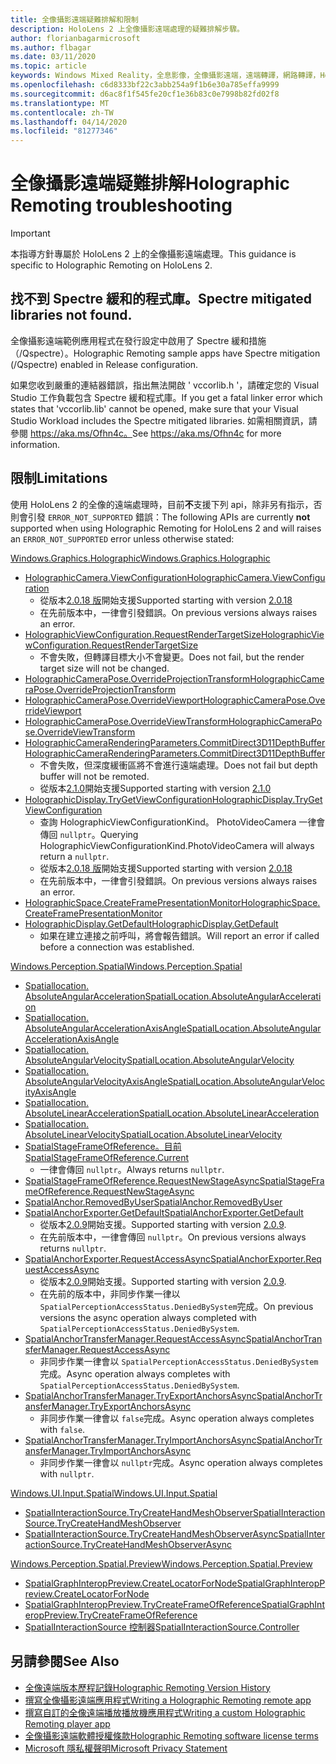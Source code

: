 ```yaml
---
title: 全像攝影遠端疑難排解和限制
description: HoloLens 2 上全像攝影遠端處理的疑難排解步驟。
author: florianbagarmicrosoft
ms.author: flbagar
ms.date: 03/11/2020
ms.topic: article
keywords: Windows Mixed Reality，全息影像，全像攝影遠端，遠端轉譯，網路轉譯，HoloLens，遠端全息影像，疑難排解，協助
ms.openlocfilehash: c6d8333bf22c3abb254a9f1b6e30a785effa9999
ms.sourcegitcommit: d6ac8f1f545fe20cf1e36b83c0e7998b82fd02f8
ms.translationtype: MT
ms.contentlocale: zh-TW
ms.lasthandoff: 04/14/2020
ms.locfileid: "81277346"
---
```

# <a name="holographic-remoting-troubleshooting"></a><span data-ttu-id="b5de8-104">全像攝影遠端疑難排解</span><span class="sxs-lookup"><span data-stu-id="b5de8-104">Holographic Remoting troubleshooting</span></span>

> [!IMPORTANT]
> <span data-ttu-id="b5de8-105">本指導方針專屬於 HoloLens 2 上的全像攝影遠端處理。</span><span class="sxs-lookup"><span data-stu-id="b5de8-105">This guidance is specific to Holographic Remoting on HoloLens 2.</span></span>

## <a name="spectre-mitigated-libraries-not-found"></a><span data-ttu-id="b5de8-106">找不到 Spectre 緩和的程式庫。</span><span class="sxs-lookup"><span data-stu-id="b5de8-106">Spectre mitigated libraries not found.</span></span>

<span data-ttu-id="b5de8-107">全像攝影遠端範例應用程式在發行設定中啟用了 Spectre 緩和措施（/Qspectre）。</span><span class="sxs-lookup"><span data-stu-id="b5de8-107">Holographic Remoting sample apps have Spectre mitigation (/Qspectre) enabled in Release configuration.</span></span>

<span data-ttu-id="b5de8-108">如果您收到嚴重的連結器錯誤，指出無法開啟 ' vccorlib.h '，請確定您的 Visual Studio 工作負載包含 Spectre 緩和程式庫。</span><span class="sxs-lookup"><span data-stu-id="b5de8-108">If you get a fatal linker error which states that 'vccorlib.lib' cannot be opened, make sure that your Visual Studio Workload includes the Spectre mitigated libraries.</span></span> <span data-ttu-id="b5de8-109">如需相關資訊，請參閱 https://aka.ms/Ofhn4c。</span><span class="sxs-lookup"><span data-stu-id="b5de8-109">See https://aka.ms/Ofhn4c for more information.</span></span>

## <a name="limitations"></a><span data-ttu-id="b5de8-110">限制</span><span class="sxs-lookup"><span data-stu-id="b5de8-110">Limitations</span></span>

<span data-ttu-id="b5de8-111">使用 HoloLens 2 的全像的遠端處理時，目前**不**支援下列 api，除非另有指示，否則會引發 ```ERROR_NOT_SUPPORTED``` 錯誤：</span><span class="sxs-lookup"><span data-stu-id="b5de8-111">The following APIs are currently **not** supported when using Holographic Remoting for HoloLens 2 and will raises an ```ERROR_NOT_SUPPORTED``` error unless otherwise stated:</span></span>

[<span data-ttu-id="b5de8-112">Windows.Graphics.Holographic</span><span class="sxs-lookup"><span data-stu-id="b5de8-112">Windows.Graphics.Holographic</span></span>](https://docs.microsoft.com/uwp/api/windows.graphics.holographic)

* [<span data-ttu-id="b5de8-113">HolographicCamera.ViewConfiguration</span><span class="sxs-lookup"><span data-stu-id="b5de8-113">HolographicCamera.ViewConfiguration</span></span>](https://docs.microsoft.com/uwp/api/windows.graphics.holographic.holographiccamera.viewconfiguration)
  - <span data-ttu-id="b5de8-114">從版本[2.0.18 版](holographic-remoting-version-history.md#v2.0.18)開始支援</span><span class="sxs-lookup"><span data-stu-id="b5de8-114">Supported starting with version [2.0.18](holographic-remoting-version-history.md#v2.0.18)</span></span>
  - <span data-ttu-id="b5de8-115">在先前版本中，一律會引發錯誤。</span><span class="sxs-lookup"><span data-stu-id="b5de8-115">On previous versions always raises an error.</span></span>
* [<span data-ttu-id="b5de8-116">HolographicViewConfiguration.RequestRenderTargetSize</span><span class="sxs-lookup"><span data-stu-id="b5de8-116">HolographicViewConfiguration.RequestRenderTargetSize</span></span>](https://docs.microsoft.com/uwp/api/windows.graphics.holographic.holographicviewconfiguration.requestrendertargetsize#Windows_Graphics_Holographic_HolographicViewConfiguration_RequestRenderTargetSize_Windows_Foundation_Size_)
  - <span data-ttu-id="b5de8-117">不會失敗，但轉譯目標大小不會變更。</span><span class="sxs-lookup"><span data-stu-id="b5de8-117">Does not fail, but the render target size will not be changed.</span></span>
* [<span data-ttu-id="b5de8-118">HolographicCameraPose.OverrideProjectionTransform</span><span class="sxs-lookup"><span data-stu-id="b5de8-118">HolographicCameraPose.OverrideProjectionTransform</span></span>](https://docs.microsoft.com/uwp/api/windows.graphics.holographic.holographiccamerapose.overrideprojectiontransform)
* [<span data-ttu-id="b5de8-119">HolographicCameraPose.OverrideViewport</span><span class="sxs-lookup"><span data-stu-id="b5de8-119">HolographicCameraPose.OverrideViewport</span></span>](https://docs.microsoft.com/uwp/api/windows.graphics.holographic.holographiccamerapose.overrideviewport)
* [<span data-ttu-id="b5de8-120">HolographicCameraPose.OverrideViewTransform</span><span class="sxs-lookup"><span data-stu-id="b5de8-120">HolographicCameraPose.OverrideViewTransform</span></span>](https://docs.microsoft.com/uwp/api/windows.graphics.holographic.holographiccamerapose.overrideviewtransform)
* [<span data-ttu-id="b5de8-121">HolographicCameraRenderingParameters.CommitDirect3D11DepthBuffer</span><span class="sxs-lookup"><span data-stu-id="b5de8-121">HolographicCameraRenderingParameters.CommitDirect3D11DepthBuffer</span></span>](https://docs.microsoft.com/uwp/api/windows.graphics.holographic.holographiccamerarenderingparameters.commitdirect3d11depthbuffer#Windows_Graphics_Holographic_HolographicCameraRenderingParameters_CommitDirect3D11DepthBuffer_Windows_Graphics_DirectX_Direct3D11_IDirect3DSurface_)
  - <span data-ttu-id="b5de8-122">不會失敗，但深度緩衝區將不會進行遠端處理。</span><span class="sxs-lookup"><span data-stu-id="b5de8-122">Does not fail but depth buffer will not be remoted.</span></span>
  - <span data-ttu-id="b5de8-123">從版本[2.1.0](holographic-remoting-version-history.md#v2.1.0)開始支援</span><span class="sxs-lookup"><span data-stu-id="b5de8-123">Supported starting with version [2.1.0](holographic-remoting-version-history.md#v2.1.0)</span></span>
* [<span data-ttu-id="b5de8-124">HolographicDisplay.TryGetViewConfiguration</span><span class="sxs-lookup"><span data-stu-id="b5de8-124">HolographicDisplay.TryGetViewConfiguration</span></span>](https://docs.microsoft.com/uwp/api/windows.graphics.holographic.holographicdisplay.trygetviewconfiguration)
  - <span data-ttu-id="b5de8-125">查詢 HolographicViewConfigurationKind。 PhotoVideoCamera 一律會傳回 ```nullptr```。</span><span class="sxs-lookup"><span data-stu-id="b5de8-125">Querying HolographicViewConfigurationKind.PhotoVideoCamera will always return a ```nullptr```.</span></span>
  - <span data-ttu-id="b5de8-126">從版本[2.0.18 版](holographic-remoting-version-history.md#v2.0.18)開始支援</span><span class="sxs-lookup"><span data-stu-id="b5de8-126">Supported starting with version [2.0.18](holographic-remoting-version-history.md#v2.0.18)</span></span>
  - <span data-ttu-id="b5de8-127">在先前版本中，一律會引發錯誤。</span><span class="sxs-lookup"><span data-stu-id="b5de8-127">On previous versions always raises an error.</span></span>
* [<span data-ttu-id="b5de8-128">HolographicSpace.CreateFramePresentationMonitor</span><span class="sxs-lookup"><span data-stu-id="b5de8-128">HolographicSpace.CreateFramePresentationMonitor</span></span>](https://docs.microsoft.com/uwp/api/windows.graphics.holographic.holographicspace.createframepresentationmonitor)
* [<span data-ttu-id="b5de8-129">HolographicDisplay.GetDefault</span><span class="sxs-lookup"><span data-stu-id="b5de8-129">HolographicDisplay.GetDefault</span></span>](https://docs.microsoft.com/uwp/api/windows.graphics.holographic.holographicdisplay.getdefault#Windows_Graphics_Holographic_HolographicDisplay_GetDefault)
  - <span data-ttu-id="b5de8-130">如果在建立連接之前呼叫，將會報告錯誤。</span><span class="sxs-lookup"><span data-stu-id="b5de8-130">Will report an error if called before a connection was established.</span></span>


[<span data-ttu-id="b5de8-131">Windows.Perception.Spatial</span><span class="sxs-lookup"><span data-stu-id="b5de8-131">Windows.Perception.Spatial</span></span>](https://docs.microsoft.com/uwp/api/windows.perception.spatial)

* [<span data-ttu-id="b5de8-132">Spatiallocation. AbsoluteAngularAcceleration</span><span class="sxs-lookup"><span data-stu-id="b5de8-132">SpatialLocation.AbsoluteAngularAcceleration</span></span>](https://docs.microsoft.com/uwp/api/windows.perception.spatial.spatiallocation.absoluteangularacceleration)
* [<span data-ttu-id="b5de8-133">Spatiallocation. AbsoluteAngularAccelerationAxisAngle</span><span class="sxs-lookup"><span data-stu-id="b5de8-133">SpatialLocation.AbsoluteAngularAccelerationAxisAngle</span></span>](https://docs.microsoft.com/uwp/api/windows.perception.spatial.spatiallocation.absoluteangularaccelerationaxisangle)
* [<span data-ttu-id="b5de8-134">Spatiallocation. AbsoluteAngularVelocity</span><span class="sxs-lookup"><span data-stu-id="b5de8-134">SpatialLocation.AbsoluteAngularVelocity</span></span>](https://docs.microsoft.com/uwp/api/windows.perception.spatial.spatiallocation.absoluteangularvelocity)
* [<span data-ttu-id="b5de8-135">Spatiallocation. AbsoluteAngularVelocityAxisAngle</span><span class="sxs-lookup"><span data-stu-id="b5de8-135">SpatialLocation.AbsoluteAngularVelocityAxisAngle</span></span>](https://docs.microsoft.com/uwp/api/windows.perception.spatial.spatiallocation.absoluteangularvelocityaxisangle)
* [<span data-ttu-id="b5de8-136">Spatiallocation. AbsoluteLinearAcceleration</span><span class="sxs-lookup"><span data-stu-id="b5de8-136">SpatialLocation.AbsoluteLinearAcceleration</span></span>](https://docs.microsoft.com/uwp/api/windows.perception.spatial.spatiallocation.absolutelinearacceleration)
* [<span data-ttu-id="b5de8-137">Spatiallocation. AbsoluteLinearVelocity</span><span class="sxs-lookup"><span data-stu-id="b5de8-137">SpatialLocation.AbsoluteLinearVelocity</span></span>](https://docs.microsoft.com/uwp/api/windows.perception.spatial.spatiallocation.absolutelinearvelocity)
* [<span data-ttu-id="b5de8-138">SpatialStageFrameOfReference。目前</span><span class="sxs-lookup"><span data-stu-id="b5de8-138">SpatialStageFrameOfReference.Current</span></span>](https://docs.microsoft.com/uwp/api/windows.perception.spatial.spatialstageframeofreference.current)
  - <span data-ttu-id="b5de8-139">一律會傳回 ```nullptr```。</span><span class="sxs-lookup"><span data-stu-id="b5de8-139">Always returns ```nullptr```.</span></span>
* [<span data-ttu-id="b5de8-140">SpatialStageFrameOfReference.RequestNewStageAsync</span><span class="sxs-lookup"><span data-stu-id="b5de8-140">SpatialStageFrameOfReference.RequestNewStageAsync</span></span>](https://docs.microsoft.com/uwp/api/windows.perception.spatial.spatialstageframeofreference.requestnewstageasync)
* [<span data-ttu-id="b5de8-141">SpatialAnchor.RemovedByUser</span><span class="sxs-lookup"><span data-stu-id="b5de8-141">SpatialAnchor.RemovedByUser</span></span>](https://docs.microsoft.com/uwp/api/windows.perception.spatial.spatialanchor.removedbyuser)
* [<span data-ttu-id="b5de8-142">SpatialAnchorExporter.GetDefault</span><span class="sxs-lookup"><span data-stu-id="b5de8-142">SpatialAnchorExporter.GetDefault</span></span>](https://docs.microsoft.com/uwp/api/windows.perception.spatial.spatialanchorexporter.getdefault
)
  - <span data-ttu-id="b5de8-143">從版本[2.0.9](holographic-remoting-version-history.md#v2.0.9)開始支援。</span><span class="sxs-lookup"><span data-stu-id="b5de8-143">Supported starting with version [2.0.9](holographic-remoting-version-history.md#v2.0.9).</span></span> 
  - <span data-ttu-id="b5de8-144">在先前版本中，一律會傳回 ```nullptr```。</span><span class="sxs-lookup"><span data-stu-id="b5de8-144">On previous versions always returns ```nullptr```.</span></span> 
* [<span data-ttu-id="b5de8-145">SpatialAnchorExporter.RequestAccessAsync</span><span class="sxs-lookup"><span data-stu-id="b5de8-145">SpatialAnchorExporter.RequestAccessAsync</span></span>](https://docs.microsoft.com/uwp/api/windows.perception.spatial.spatialanchorexporter.requestaccessasync
)
  - <span data-ttu-id="b5de8-146">從版本[2.0.9](holographic-remoting-version-history.md#v2.0.9)開始支援。</span><span class="sxs-lookup"><span data-stu-id="b5de8-146">Supported starting with version [2.0.9](holographic-remoting-version-history.md#v2.0.9).</span></span> 
  - <span data-ttu-id="b5de8-147">在先前的版本中，非同步作業一律以 ```SpatialPerceptionAccessStatus.DeniedBySystem```完成。</span><span class="sxs-lookup"><span data-stu-id="b5de8-147">On previous versions the async operation always completed with ```SpatialPerceptionAccessStatus.DeniedBySystem```.</span></span>
* [<span data-ttu-id="b5de8-148">SpatialAnchorTransferManager.RequestAccessAsync</span><span class="sxs-lookup"><span data-stu-id="b5de8-148">SpatialAnchorTransferManager.RequestAccessAsync</span></span>](https://docs.microsoft.com/uwp/api/windows.perception.spatial.spatialanchortransfermanager.requestaccessasync#Windows_Perception_Spatial_SpatialAnchorTransferManager_RequestAccessAsync)
  - <span data-ttu-id="b5de8-149">非同步作業一律會以 ```SpatialPerceptionAccessStatus.DeniedBySystem```完成。</span><span class="sxs-lookup"><span data-stu-id="b5de8-149">Async operation always completes with ```SpatialPerceptionAccessStatus.DeniedBySystem```.</span></span>
* [<span data-ttu-id="b5de8-150">SpatialAnchorTransferManager.TryExportAnchorsAsync</span><span class="sxs-lookup"><span data-stu-id="b5de8-150">SpatialAnchorTransferManager.TryExportAnchorsAsync</span></span>](https://docs.microsoft.com/uwp/api/windows.perception.spatial.spatialanchortransfermanager.tryexportanchorsasync#Windows_Perception_Spatial_SpatialAnchorTransferManager_TryExportAnchorsAsync_Windows_Foundation_Collections_IIterable_Windows_Foundation_Collections_IKeyValuePair_System_String_Windows_Perception_Spatial_SpatialAnchor___Windows_Storage_Streams_IOutputStream_)
  - <span data-ttu-id="b5de8-151">非同步作業一律會以 ```false```完成。</span><span class="sxs-lookup"><span data-stu-id="b5de8-151">Async operation always completes with ```false```.</span></span>
* [<span data-ttu-id="b5de8-152">SpatialAnchorTransferManager.TryImportAnchorsAsync</span><span class="sxs-lookup"><span data-stu-id="b5de8-152">SpatialAnchorTransferManager.TryImportAnchorsAsync</span></span>](https://docs.microsoft.com/uwp/api/windows.perception.spatial.spatialanchortransfermanager.tryimportanchorsasync
)
  - <span data-ttu-id="b5de8-153">非同步作業一律會以 ```nullptr```完成。</span><span class="sxs-lookup"><span data-stu-id="b5de8-153">Async operation always completes with ```nullptr```.</span></span>

[<span data-ttu-id="b5de8-154">Windows.UI.Input.Spatial</span><span class="sxs-lookup"><span data-stu-id="b5de8-154">Windows.UI.Input.Spatial</span></span>](https://docs.microsoft.com/uwp/api/windows.ui.input.spatial)

* [<span data-ttu-id="b5de8-155">SpatialInteractionSource.TryCreateHandMeshObserver</span><span class="sxs-lookup"><span data-stu-id="b5de8-155">SpatialInteractionSource.TryCreateHandMeshObserver</span></span>](https://docs.microsoft.com/uwp/api/windows.ui.input.spatial.spatialinteractionsource.trycreatehandmeshobserver#Windows_UI_Input_Spatial_SpatialInteractionSource_TryCreateHandMeshObserver)
* [<span data-ttu-id="b5de8-156">SpatialInteractionSource.TryCreateHandMeshObserverAsync</span><span class="sxs-lookup"><span data-stu-id="b5de8-156">SpatialInteractionSource.TryCreateHandMeshObserverAsync</span></span>](https://docs.microsoft.com/uwp/api/windows.ui.input.spatial.spatialinteractionsource.trycreatehandmeshobserverasync)

[<span data-ttu-id="b5de8-157">Windows.Perception.Spatial.Preview</span><span class="sxs-lookup"><span data-stu-id="b5de8-157">Windows.Perception.Spatial.Preview</span></span>](https://docs.microsoft.com/uwp/api/windows.perception.spatial.preview)

* [<span data-ttu-id="b5de8-158">SpatialGraphInteropPreview.CreateLocatorForNode</span><span class="sxs-lookup"><span data-stu-id="b5de8-158">SpatialGraphInteropPreview.CreateLocatorForNode</span></span>](https://docs.microsoft.com/uwp/api/windows.perception.spatial.preview.spatialgraphinteroppreview.createlocatorfornode)
* [<span data-ttu-id="b5de8-159">SpatialGraphInteropPreview.TryCreateFrameOfReference</span><span class="sxs-lookup"><span data-stu-id="b5de8-159">SpatialGraphInteropPreview.TryCreateFrameOfReference</span></span>](https://docs.microsoft.com/uwp/api/windows.perception.spatial.preview.spatialgraphinteroppreview.trycreateframeofreference)
* [<span data-ttu-id="b5de8-160">SpatialInteractionSource 控制器</span><span class="sxs-lookup"><span data-stu-id="b5de8-160">SpatialInteractionSource.Controller</span></span>](https://docs.microsoft.com/uwp/api/windows.ui.input.spatial.spatialinteractionsource.controller#Windows_UI_Input_Spatial_SpatialInteractionSource_Controller)

## <a name="see-also"></a><span data-ttu-id="b5de8-161">另請參閱</span><span class="sxs-lookup"><span data-stu-id="b5de8-161">See Also</span></span>
* [<span data-ttu-id="b5de8-162">全像遠端版本歷程記錄</span><span class="sxs-lookup"><span data-stu-id="b5de8-162">Holographic Remoting Version History</span></span>](holographic-remoting-version-history.md)
* [<span data-ttu-id="b5de8-163">撰寫全像攝影遠端應用程式</span><span class="sxs-lookup"><span data-stu-id="b5de8-163">Writing a Holographic Remoting remote app</span></span>](holographic-remoting-create-host.md)
* [<span data-ttu-id="b5de8-164">撰寫自訂的全像遠端播放播放機應用程式</span><span class="sxs-lookup"><span data-stu-id="b5de8-164">Writing a custom Holographic Remoting player app</span></span>](holographic-remoting-create-player.md)
* [<span data-ttu-id="b5de8-165">全像攝影遠端軟體授權條款</span><span class="sxs-lookup"><span data-stu-id="b5de8-165">Holographic Remoting software license terms</span></span>](https://docs.microsoft.com/legal/mixed-reality/microsoft-holographic-remoting-software-license-terms)
* [<span data-ttu-id="b5de8-166">Microsoft 隱私權聲明</span><span class="sxs-lookup"><span data-stu-id="b5de8-166">Microsoft Privacy Statement</span></span>](https://go.microsoft.com/fwlink/?LinkId=521839)
